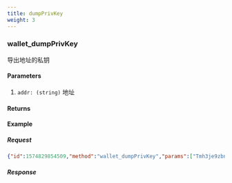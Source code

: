 ```yaml
---
title: dumpPrivKey
weight: 3
---
```


### wallet_dumpPrivKey 
导出地址的私钥

#### Parameters
1. `addr: (string)` 地址

#### Returns


#### Example
##### Request

```json
{"id":1574829854509,"method":"wallet_dumpPrivKey","params":["Tmh3je9zbnHAvPfwwHhQsFSJmKkeRTtKqmV"]}
```
##### Response
